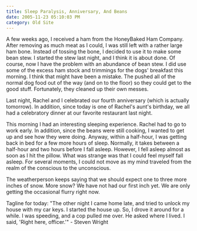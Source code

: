 ```yaml
---
title: Sleep Paralysis, Anniversary, And Beans
date: 2005-11-23 05:10:03 PM
category: Old Site
---
```


A few weeks ago, I received a ham from the HoneyBaked Ham Company. After removing as much meat as I could, I was still left with a rather large ham bone. Instead of tossing the bone, I decided to use it to make some bean stew. I started the stew last night, and I think it is about done. Of course, now I have the problem with an abundance of bean stew. I did use some of the excess ham stock and trimmings for the dogs' breakfast this morning. I think that might have been a mistake. The pushed all of the normal dog food out of the way (and on to the floor) so they could get to the good stuff. Fortunately, they cleaned up their own messes.

Last night, Rachel and I celebrated our fourth anniversary (which is actually tomorrow). In addition, since today is one of Rachel's aunt's birthday, we all had a celebratory dinner at our favorite restaurant last night.

This morning I had an interesting sleeping experience. Rachel had to go to work early. In addition, since the beans were still cooking, I wanted to get up and see how they were doing. Anyway, within a half-hour, I was getting back in bed for a few more hours of sleep. Normally, it takes between a half-hour and two hours before I fall asleep. However, I fell asleep almost as soon as I hit the pillow. What was strange was that I could feel myself fall asleep. For several moments, I could not move as my mind traveled from the realm of the conscious to the unconscious.

The weatherperson keeps saying that we should expect one to three more inches of snow. More snow? We have not had our first inch yet. We are only getting the occasional flurry right now.

Tagline for today: "The other night I came home late, and tried to unlock my house with my car keys. I started the house up. So, I drove it around for a while. I was speeding, and a cop pulled me over. He asked where I lived. I said, 'Right here, officer.'" - Steven Wright
